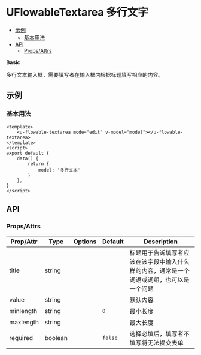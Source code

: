 <!-- 该 README.md 根据 api.yaml 和 docs/*.md 自动生成，为了方便在 GitHub 和 NPM 上查阅。如需修改，请查看源文件 -->

# UFlowableTextarea 多行文字

- [示例](#示例)
    - [基本用法](#基本用法)
- [API]()
    - [Props/Attrs](#propsattrs)

**Basic**

多行文本输入框，需要填写者在输入框内根据标题填写相应的内容。

## 示例
### 基本用法

```vue
<template>
    <u-flowable-textarea mode="edit" v-model="model"></u-flowable-textarea>
</template>
<script>
export default {
    data() {
        return {
            model: '多行文本'
        }
    },
}
</script>
```
## API
### Props/Attrs

| Prop/Attr | Type | Options | Default | Description |
| --------- | ---- | ------- | ------- | ----------- |
| title | string |  |  | 标题用于告诉填写者应该在该字段中输入什么样的内容，通常是一个词语或词组，也可以是一个问题 |
| value | string |  |  | 默认内容 |
| minlength | string |  | `0` | 最小长度 |
| maxlength | string |  |  | 最大长度 |
| required | boolean |  | `false` | 选择必填后，填写者不填写将无法提交表单 |

